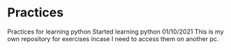 # Practices
Practices for learning python
Started learning python 01/10/2021
This is my own repository for exercises incase I need to access them on another pc.
